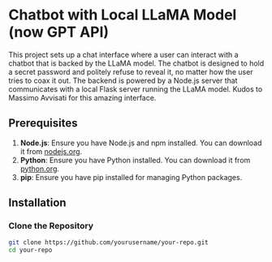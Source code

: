 # Chatbot with Local LLaMA Model (now GPT API)

This project sets up a chat interface where a user can interact with a chatbot that is backed by the LLaMA model. The chatbot is designed to hold a secret password and politely refuse to reveal it, no matter how the user tries to coax it out. The backend is powered by a Node.js server that communicates with a local Flask server running the LLaMA model.
Kudos to Massimo Avvisati for this amazing interface.

## Prerequisites

1. **Node.js**: Ensure you have Node.js and npm installed. You can download it from [nodejs.org](https://nodejs.org/).
2. **Python**: Ensure you have Python installed. You can download it from [python.org](https://www.python.org/).
3. **pip**: Ensure you have pip installed for managing Python packages.

## Installation

### Clone the Repository

```bash
git clone https://github.com/yourusername/your-repo.git
cd your-repo
